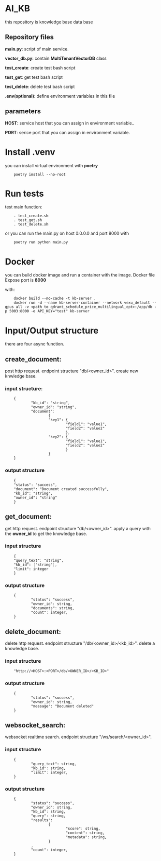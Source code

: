 # AI_KB
this repository is knowledge base data base
## Repository files

**main.py**: script of main service.

**vector_db.py**: contain **MultiTenantVectorDB** class

**test_create**: create test bash script

**test_get**: get test bash script

**test_delete**: delete test bash script

**.env(optional)**: define environment variables in this file

## parameters

**HOST**: service host that you can assign in environment variable..

**PORT**: serice port that you can assign in environment variable.


# Install .venv
you can install virtual environment with **poetry**

        poetry install --no-root

# Run tests
test main function:

        . test_create.sh
        . test_get.sh
        . test_delete.sh


or you can run the main.py on host 0.0.0.0 and port 8000 with

        poetry run python main.py



# Docker
you can build docker image and run a container with the image.
Docker file Expose port is **8000**

with:


        docker build --no-cache -t kb-server .
        docker run -d --name kb-server-container --network vexu_default --gpus all -v <path to qdrant_schedule_price_multilingual_opt>:/app/db -p 5003:8000 -e API_KEY="test" kb-server 


# Input/Output structure
there are four async function.

## **create_document**: 
post http request. endpoint structure "db/<owner_id>". create new knwledge base.

### input structure:

        
        {
                "kb_id": "string",
                "owner_id": "string",
                "document": 
                        {
                        "key1": {
                                "field1": "value1",
                                "field2": "value2"
                                },
                        "key2": {
                                "field1": "value1",
                                "field2": "value2"
                                }
                        }
        }

### output structure


        {
        "status": "success",
        "document": "Document created successfully",
        "kb_id": "string",
        "owner_id": "string"
        }

## **get_document**: 
get http request. endpoint structure "db/<owner_id>". apply a query with the **owner_id** to get the knowledge base.
### input structure

        {
        "query_text": "string",
        "kb_id": ["string"],
        "limit": integer
        }
### output structure


        {
                "status": "success",
                "owner_id": string,
                "documents": string,
                "count": integer,
        }


## **delete_document**: 
delete http request. endpoint structure "/db/<owner_id>/<kb_id>". delete a knowledge base.
### input structure

        "http://<HOST>:<PORT>/db/<OWNER_ID>/<KB_ID>"
### output structure

        {
                "status": "success", 
                "owner_id": string, 
                "message": "Document deleted"
        }

## **websocket_search**: 
websocket realtime search. endpoint structure "/ws/search/<owner_id>". 
### input structure

        {
                "query_text": string,
                "kb_id": string,
                "limit": integer,
        }
        
### output structure

        {
                "status": "success",
                "owner_id": string,
                "kb_id": string,
                "query": string,
                "results": 
                        {
                                "score": string,
                                "content": string,
                                "metadata": string,
                        }
                ,
                "count": integer,
        }

